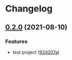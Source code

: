 # Changelog

## [0.2.0](https://www.github.com/bharathkkb/test-monorepo-bp/compare/project-blueprint-v0.1.0...project-blueprint-v0.2.0) (2021-08-10)


### Features

* test project ([92d207a](https://www.github.com/bharathkkb/test-monorepo-bp/commit/92d207ab40665a6068b6061aae7b7d1c7e236f0d))
